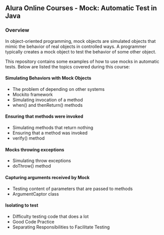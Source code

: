 ## Alura Online Courses - Mock: Automatic Test in Java

### Overview
In object-oriented programming, mock objects are simulated objects that mimic the behavior of real objects in controlled ways. 
A programmer typically creates a mock object to test the behavior of some other object.

This repository contains some examples of how to use mocks in automatic tests. Below are listed the topics covered during this course:

#### Simulating Behaviors with Mock Objects
* The problem of depending on other systems
* Mockito framework
* Simulating invocation of a method
* when() and thenReturn() methods

#### Ensuring that methods were invoked
* Simulating methods that return nothing
* Ensuring that a method was invoked
* verify() method

#### Mocks throwing exceptions
* Simulating throw exceptions
* doThrow() method

#### Capturing arguments received by Mock
* Testing content of parameters that are passed to methods
* ArgumentCaptor class

#### Isolating to test
* Difficulty testing code that does a lot
* Good Code Practice
* Separating Responsibilities to Facilitate Testing
